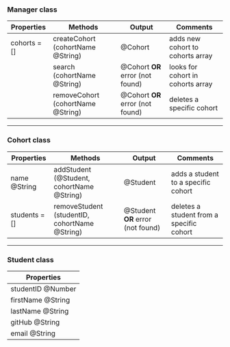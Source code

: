 ### Manager class
| Properties   | Methods | Output | Comments
|--------------|---------|--------|---------
| cohorts = [] | createCohort (cohortName @String) | @Cohort | adds new cohort to cohorts array
|              |search (cohortName @String) | @Cohort **OR** error (not found) | looks for cohort in cohorts array
|              | removeCohort (cohortName @String) | @Cohort **OR** error (not found) | deletes a specific cohort

---

### Cohort class
| Properties    | Methods | Output | Comments
|---------------|---------|--------|---------
| name @String  | addStudent (@Student, cohortName @String) | @Student | adds a student to a specific cohort
| students = [] | removeStudent (studentID, cohortName @String) | @Student **OR** error (not found) | deletes a student from a specific cohort

---

### Student class
| Properties        |
|-------------------|
| studentID @Number |
| firstName @String |
| lastName @String  |
| gitHub @String    |
| email @String     |